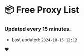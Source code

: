 # :package: Free Proxy List
### Updated every 15 minutes.

- Last updated: `2024-10-15 12:12`

:heart:
